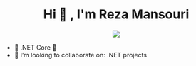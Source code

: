 <h1 align="center">Hi 👋 , I'm Reza Mansouri </h1>

<p align="center">
 <a href="https://www.linkedin.com/in/rezamansouri/" target="_blank">
  <img src="https://img.icons8.com/fluent/48/000000/linkedin.png" />
 </a>
  
- 💬  .NET Core 🤩
- 👯 I’m looking to collaborate on: .NET projects

</p>




</br>

	
